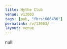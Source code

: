 ```yaml
---
title: Hythe Club
venue: v13003
tags: [pub, "fhrs:666430"]
permalink: /v/13003/
layout: venue
---
```

null
